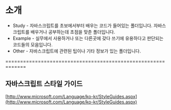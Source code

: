 # 소개

- Study - 자바스크립트를 초보에서부터 배우는 코드가 들어있는 폴더입니다. 자바스크립트를 배우거나 공부하는데 초점을 맞춘 폴더입니다.
- Example - 실무에서 사용하거나 또는 다른곳에 갖다 쓰기에 유용하다고 판단되는 코드들의 모음입니다.
- Other - 자바스크립트에 관련된 팁이나 기타 정보가 있는 폴더입니다. 

=============================================================

## 자바스크립트 스타일 가이드
[http://www.microsoft.com/Language/ko-kr/StyleGuides.aspx](http://www.microsoft.com/Language/ko-kr/StyleGuides.aspx)




